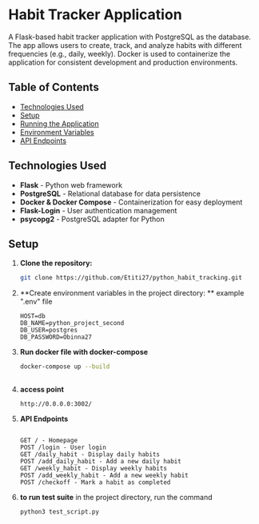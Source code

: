 # Habit Tracker Application

A Flask-based habit tracker application with PostgreSQL as the database. The app allows users to create, track, and analyze habits with different frequencies (e.g., daily, weekly). Docker is used to containerize the application for consistent development and production environments.

## Table of Contents

- [Technologies Used](#technologies-used)
- [Setup](#setup)
- [Running the Application](#running-the-application)
- [Environment Variables](#environment-variables)
- [API Endpoints](#api-endpoints)


## Technologies Used

- **Flask** - Python web framework
- **PostgreSQL** - Relational database for data persistence
- **Docker & Docker Compose** - Containerization for easy deployment
- **Flask-Login** - User authentication management
- **psycopg2** - PostgreSQL adapter for Python

## Setup

1. **Clone the repository:**
   ```bash
   git clone https://github.com/Etiti27/python_habit_tracking.git
   
2. **Create environment variables in the project directory: **
   example ".env" file
   `````.env
   HOST=db 
   DB_NAME=python_project_second
   DB_USER=postgres
   DB_PASSWORD=Obinna27

3. **Run docker file with docker-compose**
   ```bash
   docker-compose up --build
    
4. **access point**
   ```url
   http://0.0.0.0:3002/

5. **API Endpoints**
   ````endpoints

   GET / - Homepage
   POST /login - User login
   GET /daily_habit - Display daily habits
   POST /add_daily_habit - Add a new daily habit
   GET /weekly_habit - Display weekly habits
   POST /add_weekly_habit - Add a new weekly habit
   POST /checkoff - Mark a habit as completed

6. **to run test suite**
   in the project directory, run the command
   ```bash
   python3 test_script.py


